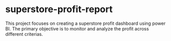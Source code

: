 # superstore-profit-report
This project focuses on creating a superstore profit dashboard using power BI. The primary objective is to monitor and analyze the profit across different criterias.
